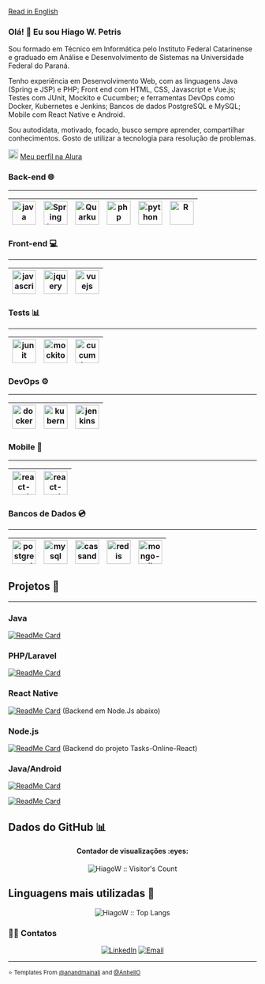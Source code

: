 <a href="https://github.com/HiagoW/HiagoW/blob/main/README.en.md">Read in English</a>

### Olá! 👋 Eu sou Hiago W. Petris

<!-- Source: https://github.com/kautukkundan/Awesome-Profile-README-templates/blob/master/code-styled/anandmainali.md -->
<!-- How create awesome templates: https://github.com/matiassingers/awesome-readme -->
<!--
**HiagoW/HiagoW** is a ✨ _special_ ✨ repository because its `README.md` (this file) appears on your GitHub profile.

Here are some ideas to get you started:

- 🔭 I’m currently working on ...
- 🌱 I’m currently learning ...
- 👯 I’m looking to collaborate on ...
- 🤔 I’m looking for help with ...
- 💬 Ask me about ...
- 📫 How to reach me: ...
- 😄 Pronouns: ...
- ⚡ Fun fact: ...
-->

<div>
<p>
  Sou formado em Técnico em Informática pelo Instituto Federal Catarinense e graduado em Análise e Desenvolvimento de Sistemas na Universidade Federal do Paraná.

  Tenho experiência em Desenvolvimento Web, com as linguagens Java (Spring e JSP) e PHP; Front end com HTML, CSS, Javascript e Vue.js; Testes com JUnit, Mockito e Cucumber; e ferramentas DevOps como Docker, Kubernetes e Jenkins; Bancos de dados PostgreSQL e MySQL; Mobile com React Native e Android.

  Sou autodidata, motivado, focado, busco sempre aprender, compartilhar conhecimentos. Gosto de utilizar a tecnologia para resolução de problemas.
  
</p>
  
  <img src="https://media.glassdoor.com/sqll/2500530/alura-squarelogo-1602197362646.png" style="width: 20px; height: 20px"/> <a href="https://cursos.alura.com.br/user/hiago-petris" target="_blank">Meu perfil na Alura</a>
  
  <!-- ATUALIZAR -->
 <!-- 📃 <a href="https://1drv.ms/b/s!As-YQNdbq695rkb355ybXAp91DkZ?e=0zRz9i">Baixe meu currículo aqui</a> -->
</div>

### Back-end 🌐
<hr>

| [<img src="https://cdn2.iconfinder.com/data/icons/designer-skills/128/code-programming-java-software-develop-command-language-256.png" alt="java" title="Java" width="48">](#) | [<img src="https://devkico.itexto.com.br/wp-content/uploads/2014/08/spring-boot-project-logo.png" alt="Spring boot" title="Spring boot" width="48">](#) | [<img src="https://design.jboss.org/quarkus/logo/final/PNG/quarkus_icon_rgb_1024px_default.png" alt="Quarkus" title="Quarkus" width="48">](#) | [<img src="https://cdn3.iconfinder.com/data/icons/popular-services-brands/512/php-256.png" alt="php"  title="PHP" width="48">](#) | [<img src="https://cdn4.iconfinder.com/data/icons/logos-and-brands/512/267_Python_logo-256.png" alt="python" title="Python" width="48">](#) | [<img src="https://cdn4.iconfinder.com/data/icons/logos-and-brands/512/285_R_Project_logo-128.png" alt="R" title="R" width="48">](#)
|---|---|---|---|---|---|

### Front-end 💻
<hr>

| [<img src="https://cdn2.iconfinder.com/data/icons/designer-skills/128/code-programming-javascript-software-develop-command-language-256.png" alt="javascript" title="Javascript"  width="48">](#) | [<img src="https://cdn2.iconfinder.com/data/icons/designer-skills/128/code-programming-javascript-jquery-develop-framework-language-256.png" alt="jquery" title="JQuery" width="48">](#) | [<img src="https://cdn4.iconfinder.com/data/icons/logos-and-brands/512/367_Vuejs_logo-256.png" alt="vuejs" title='VueJS' width="48">](#)
|---|---|---|

### Tests 📊
<hr>

| [<img src="https://miro.medium.com/max/460/1*ahIiDbsR6s9XgR45nJJ5DA.png" alt="junit" title="JUnit" width="48">](#) | [<img src="https://i2.wp.com/www.codeatest.com/wp-content/uploads/2016/11/mockito-logo.png?fit=800%2C400" alt="mockito" title="Mockito" width="48">](#) | [<img src="https://w7.pngwing.com/pngs/733/718/png-transparent-cucumber-behavior-driven-development-software-testing-test-automation-selenium-cucumber-leaf-grass-vegetables-thumbnail.png" alt="cucumber" title="Cucumber" width="48">](#)
|---|---|---|

### DevOps ⚙
<hr>

| [<img src="https://www.docker.com/sites/default/files/d8/2019-07/vertical-logo-monochromatic.png" alt="docker" title="Docker" width="48">](#) | [<img src="https://camo.githubusercontent.com/b11364e763e22722f395920405578ddaeec83d392b472f69f7eabaa07a77c7a8/68747470733a2f2f61707072656e64612e636f6d2f77702d636f6e74656e742f75706c6f6164732f576562696e61725f4b38533130315f4b38736c6f676f2e706e67" alt="kubernetes" title="Kubernetes" width="48">](#) | [<img src="https://upload.wikimedia.org/wikipedia/commons/thumb/e/e9/Jenkins_logo.svg/1200px-Jenkins_logo.svg.png" alt="jenkins" title="Jenkins" width="48">](#)
|---|---|---|

### Mobile 📱
<hr>

| [<img src="https://cdn0.iconfinder.com/data/icons/logos-brands-in-colors/128/react_color-256.png" alt="react-native" title="React Native" width="48">](#) | [<img src="https://cdn1.iconfinder.com/data/icons/logotypes/32/android-256.png" alt="react-native" title="Android" width="48">](#)
|---|---|

### Bancos de Dados 💿
<hr>

| [<img src="https://cdn.worldvectorlogo.com/logos/postgresql.svg" alt="postgre-sql" title="Postgre SQL" width="48">](#) | [<img src="https://cdn.worldvectorlogo.com/logos/mysql-6.svg" alt="mysql" title="MySQL" width="48">](#) | [<img src="https://cdn.worldvectorlogo.com/logos/cassandra.svg" alt="cassandra" title="Cassandra" width="48">](#) | [<img src="https://cdn.worldvectorlogo.com/logos/redis.svg" alt="redis" title="Redis" width="48">](#) | [<img src="https://cdn.worldvectorlogo.com/logos/mongodb-icon-1.svg" alt="mongo-db" title="Mongo DB" width="48">](#)
|---|---|---|---|---|
 
<!-- ### Outras Ferramentas 🛠️
<hr>

* Pandas
* Matplotlib
* Numpy
* Seaborn
* PowerBI -->

<!-- ATUALIZAR -->
<!-- ## Cursos 📚

<hr>

```json
courses = [
  {
    "name": "Desenvolvimento Web Completo",
    "platform": "Udemy",
    "hours": 34,5
  },
  {
    "name": "Web Design Completo",
    "platform": "Origamid",
    "hours": 44
  },
  {
    "name": "Java Fundamentos",
    "platform": "Udemy",
    "hours": 12
  },
  {
    "name": "Spring Boot API Rest",
    "platform": "Alura",
    "hours": 8
  },
  {
    "name": "Vue.js",
    "platform": "Alura",
    "hours": 36
  },
  {
    "name": "React Native",
    "platform": "Udemy",
    "hours": 44,5
  },
  {
    "name": "Android Basics"
    "platform": "Udacity"
  },
  {
    "name": "Django Web Applications"
    "platform": "Microsoft"
  }
]
``` -->

## Projetos 📁
<hr/>

### Java

[![ReadMe Card](https://github-readme-stats.vercel.app/api/pin/?username=HiagoW&repo=SIJOGA&show_owner=true)](https://github.com/HiagoW/SIJOGA)

### PHP/Laravel

[![ReadMe Card](https://github-readme-stats.vercel.app/api/pin/?username=HiagoW&repo=IntercampiUFPR&show_owner=true)](https://github.com/HiagoW/IntercampiUFPR)

### React Native

[![ReadMe Card](https://github-readme-stats.vercel.app/api/pin/?username=HiagoW&repo=Tasks-Online-React&show_owner=true)](https://github.com/HiagoW/Tasks-Online-React)
(Backend em Node.Js abaixo)

### Node.js

[![ReadMe Card](https://github-readme-stats.vercel.app/api/pin/?username=HiagoW&repo=Tasks-Backend-Node&show_owner=true)](https://github.com/HiagoW/Tasks-Backend-Node)
(Backend do projeto Tasks-Online-React)

### Java/Android

[![ReadMe Card](https://github-readme-stats.vercel.app/api/pin/?username=HiagoW&repo=FinApp&show_owner=true)](https://github.com/HiagoW/FinApp)

[![ReadMe Card](https://github-readme-stats.vercel.app/api/pin/?username=HiagoW&repo=HarrysQuiz&show_owner=true)](https://github.com/HiagoW/HarrysQuiz)


## Dados do GitHub :bar_chart:

<!-- Source: https://github.com/kautukkundan/Awesome-Profile-README-templates/edit/master/code-styled/AnhellO.md -->

<h4 align="center">Contador de visualizações :eyes:</h4>

<p align="center"><img src="https://profile-counter.glitch.me/{HiagoW}/count.svg" alt="HiagoW :: Visitor's Count" /></p>

## Linguagens mais utilizadas :tongue:

<p align="center"><img src="https://github-readme-stats.vercel.app/api/top-langs/?username=HiagoW&langs_count=10&theme=tokyonight&layout=compact" alt="HiagoW :: Top Langs" /></p>

<h3> 🤝🏻 Contatos </h3>

<p align="center">
<a href="https://www.linkedin.com/in/hiago-petris/" target="_blank"><img alt="LinkedIn" src="https://img.shields.io/badge/LinkedIn-@hiago.petris-blue?style=flat&logo=linkedin"></a>
<a href="mailto:hiago.petris@gmail.com"><img alt="Email" src="https://img.shields.io/badge/Email-hiago.petris@gmail.com-blue?style=flat&logo=gmail"></a>
</p>

<hr>


<small>⭐️ Templates From [@anandmainali](https://github.com/anandmainali) and [@AnhellO](https://github.com/AnhellO)</small>
